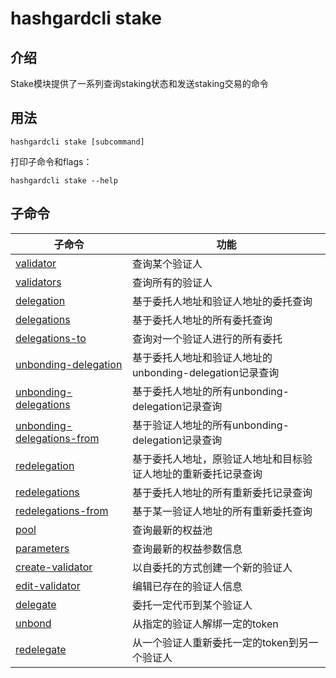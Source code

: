 # hashgardcli stake

## 介绍

Stake模块提供了一系列查询staking状态和发送staking交易的命令

## 用法

```
hashgardcli stake [subcommand]
```

打印子命令和flags：
```
hashgardcli stake --help
```

## 子命令

| 子命令                                                          | 功能                                                          |
| ------------------------------------------------------------- | --------------------------------------------------------------|
| [validator](validator.md)                                     | 查询某个验证人 |
| [validators](validators.md)                                   | 查询所有的验证人 |
| [delegation](delegation.md)                                   | 基于委托人地址和验证人地址的委托查询 |
| [delegations](delegations.md)                                 | 基于委托人地址的所有委托查询 |
| [delegations-to](delegations-to.md)                            | 查询对一个验证人进行的所有委托 |
| [unbonding-delegation](unbonding-delegation.md)               | 基于委托人地址和验证人地址的unbonding-delegation记录查询 |
| [unbonding-delegations](unbonding-delegations.md)             | 基于委托人地址的所有unbonding-delegation记录查询 |
| [unbonding-delegations-from](unbonding-delegations-from.md)   | 基于验证人地址的所有unbonding-delegation记录查询|
| [redelegation](redelegation.md)                               | 基于委托人地址，原验证人地址和目标验证人地址的重新委托记录查询 |
| [redelegations](redelegations.md)                             | 基于委托人地址的所有重新委托记录查询 |
| [redelegations-from](redelegations-from.md)                   | 基于某一验证人地址的所有重新委托查询  |
| [pool](pool.md)                                               | 查询最新的权益池 |
| [parameters](parameters.md)                                   | 查询最新的权益参数信息 |
| [create-validator](create-validator.md)                       | 以自委托的方式创建一个新的验证人 |
| [edit-validator](edit-validator.md)                           | 编辑已存在的验证人信息 |
| [delegate](delegate.md)                                       | 委托一定代币到某个验证人 |
| [unbond](unbond.md)                                           | 从指定的验证人解绑一定的token |
| [redelegate](redelegate.md)                                   | 从一个验证人重新委托一定的token到另一个验证人 |
